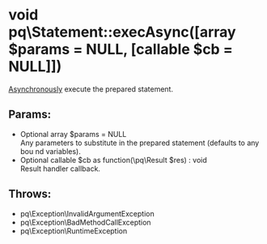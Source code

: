 # void pq\Statement::execAsync([array $params = NULL, [callable $cb = NULL]])

[Asynchronously](pq/Connection/:%20Asynchronous%20Usage) execute the prepared statement.

## Params:

* Optional array $params = NULL  
  Any parameters to substitute in the prepared statement (defaults to any bou
  nd variables).
* Optional callable $cb as function(\pq\Result $res) : void  
  Result handler callback.

## Throws:

* pq\Exception\InvalidArgumentException
* pq\Exception\BadMethodCallException
* pq\Exception\RuntimeException

